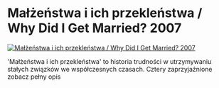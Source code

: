 Małżeństwa i ich przekleństwa / Why Did I Get Married? 2007 
=============
[![Małżeństwa i ich przekleństwa / Why Did I Get Married? 2007 ](http://vidos.pl/images/player.gif)](http://vidos.pl/malzenstwa-i-ich-przeklenstwa-why-did-i-get-married-2007)

 'Małżeństwa i ich przekleństwa' to historia trudności w utrzymywaniu stałych związków we współczesnych czasach. Cztery zaprzyjaźnione zobacz pełny opis

